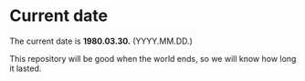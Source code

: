 # Current date

The current date is **1980.03.30.** (YYYY.MM.DD.)

This repository will be good when the world ends, so we will know how long it lasted.
